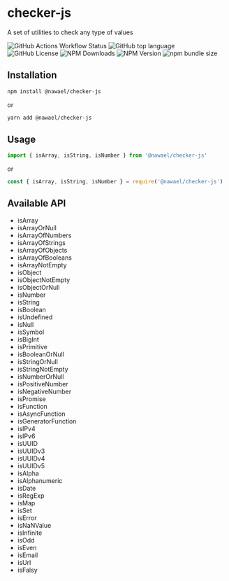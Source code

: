 # checker-js

A set of utilities to check any type of values

![GitHub Actions Workflow Status](https://img.shields.io/github/actions/workflow/status/nwl-x/checker-js/release.yml)
![GitHub top language](https://img.shields.io/github/languages/top/nwl-x/checker-js?logo=typescript)
![GitHub License](https://img.shields.io/github/license/nwl-x/checker-js)
![NPM Downloads](https://img.shields.io/npm/dw/%40nawael%2Fchecker-js?logo=npm)
![NPM Version](https://img.shields.io/npm/v/%40nawael%2Fchecker-js)
![npm bundle size](https://img.shields.io/bundlephobia/min/%40nawael%2Fchecker-js)

## Installation

```bash
npm install @nawael/checker-js
```

or

```bash
yarn add @nawael/checker-js
```

## Usage

```js
import { isArray, isString, isNumber } from '@nawael/checker-js'
```

or

```js
const { isArray, isString, isNumber } = require('@nawael/checker-js')
```

## Available API

- isArray
- isArrayOrNull
- isArrayOfNumbers
- isArrayOfStrings
- isArrayOfObjects
- isArrayOfBooleans
- isArrayNotEmpty
- isObject
- isObjectNotEmpty
- isObjectOrNull
- isNumber
- isString
- isBoolean
- isUndefined
- isNull
- isSymbol
- isBigInt
- isPrimitive
- isBooleanOrNull
- isStringOrNull
- isStringNotEmpty
- isNumberOrNull
- isPositiveNumber
- isNegativeNumber
- isPromise
- isFunction
- isAsyncFunction
- isGeneratorFunction
- isIPv4
- isIPv6
- isUUID
- isUUIDv3
- isUUIDv4
- isUUIDv5
- isAlpha
- isAlphanumeric
- isDate
- isRegExp
- isMap
- isSet
- isError
- isNaNValue
- isInfinite
- isOdd
- isEven
- isEmail
- isUrl
- isFalsy
